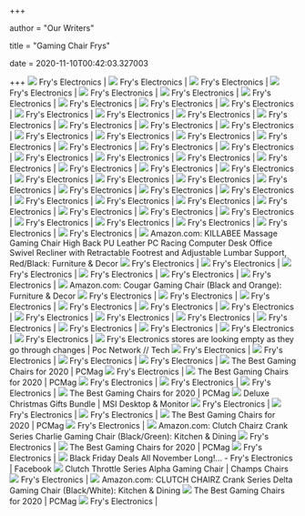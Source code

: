 +++
        
author = "Our Writers"
        
title = "Gaming Chair Frys"
        
date = 2020-11-10T00:42:03.327003
        
+++
[ ![](https://images.frys.com/art/product/big/9565142.03.big.jpg)](https://images.frys.com/art/product/big/9565142.03.big.jpg) Fry's Electronics |
[ ![](https://images.frys.com/art/product/big/9323320.01.big.jpg)](https://images.frys.com/art/product/big/9323320.01.big.jpg) Fry's Electronics |
[ ![](https://images.frys.com/art/product/big/9751894.01.big.jpg)](https://images.frys.com/art/product/big/9751894.01.big.jpg) Fry's Electronics |
[ ![](https://images.frys.com/art/product/big/9751074.01.big.jpg)](https://images.frys.com/art/product/big/9751074.01.big.jpg) Fry's Electronics |
[ ![](https://images.frys.com/art/product/big/9752024.01.big.jpg)](https://images.frys.com/art/product/big/9752024.01.big.jpg) Fry's Electronics |
[ ![](https://images.frys.com/art/product/big/9323340.01.big.jpg)](https://images.frys.com/art/product/big/9323340.01.big.jpg) Fry's Electronics |
[ ![](https://images.frys.com/art/product/big/9323410.01.big.jpg)](https://images.frys.com/art/product/big/9323410.01.big.jpg) Fry's Electronics |
[ ![](https://images.frys.com/art/product/big/9395180.01.big.jpg)](https://images.frys.com/art/product/big/9395180.01.big.jpg) Fry's Electronics |
[ ![](https://images.frys.com/art/product/big/9323360.04.big.jpg)](https://images.frys.com/art/product/big/9323360.04.big.jpg) Fry's Electronics |
[ ![](https://images.frys.com/art/product/big/9266169.01.big.jpg)](https://images.frys.com/art/product/big/9266169.01.big.jpg) Fry's Electronics |
[ ![](https://images.frys.com/art/product/big/9323360.01.big.jpg)](https://images.frys.com/art/product/big/9323360.01.big.jpg) Fry's Electronics |
[ ![](https://images.frys.com/art/product/big/9752034.04.big.jpg)](https://images.frys.com/art/product/big/9752034.04.big.jpg) Fry's Electronics |
[ ![](https://images.frys.com/art/product/big/9820075.01.big.jpg)](https://images.frys.com/art/product/big/9820075.01.big.jpg) Fry's Electronics |
[ ![](https://images.frys.com/art/product/big/9323390.02.big.jpg)](https://images.frys.com/art/product/big/9323390.02.big.jpg) Fry's Electronics |
[ ![](https://images.frys.com/art/product/big/9323400.01.big.jpg)](https://images.frys.com/art/product/big/9323400.01.big.jpg) Fry's Electronics |
[ ![](https://images.frys.com/art/product/big/9752024.07.big.jpg)](https://images.frys.com/art/product/big/9752024.07.big.jpg) Fry's Electronics |
[ ![](https://images.frys.com/art/product/big/9661413.01.big.jpg)](https://images.frys.com/art/product/big/9661413.01.big.jpg) Fry's Electronics |
[ ![](https://images.frys.com/art/product/300x300/9661473.01.prod.jpg)](https://images.frys.com/art/product/300x300/9661473.01.prod.jpg) Fry's Electronics |
[ ![](https://images.frys.com/art/product/big/9565142.11.big.jpg)](https://images.frys.com/art/product/big/9565142.11.big.jpg) Fry's Electronics |
[ ![](https://images.frys.com/art/product/big/9323320.02.big.jpg)](https://images.frys.com/art/product/big/9323320.02.big.jpg) Fry's Electronics |
[ ![](https://images.frys.com/art/product/big/9661473.02.big.jpg)](https://images.frys.com/art/product/big/9661473.02.big.jpg) Fry's Electronics |
[ ![](https://images.frys.com/art/product/big/9026937.05.big.jpg)](https://images.frys.com/art/product/big/9026937.05.big.jpg) Fry's Electronics |
[ ![](https://images.frys.com/art/product/big/9395040.01.big.jpg)](https://images.frys.com/art/product/big/9395040.01.big.jpg) Fry's Electronics |
[ ![](https://images.frys.com/art/product/big/9752444.01.big.jpg)](https://images.frys.com/art/product/big/9752444.01.big.jpg) Fry's Electronics |
[ ![](https://images.frys.com/art/product/big/9820275.01.big.jpg)](https://images.frys.com/art/product/big/9820275.01.big.jpg) Fry's Electronics |
[ ![](https://images.frys.com/art/product/big/10048721.01.big.jpg)](https://images.frys.com/art/product/big/10048721.01.big.jpg) Fry's Electronics |
[ ![](https://images.frys.com/art/product/big/10008801.02.big.jpg)](https://images.frys.com/art/product/big/10008801.02.big.jpg) Fry's Electronics |
[ ![](https://images.frys.com/art/product/300x300/9026887.01.prod.jpg)](https://images.frys.com/art/product/300x300/9026887.01.prod.jpg) Fry's Electronics |
[ ![](https://images.frys.com/art/product/big/9266129.07.big.jpg)](https://images.frys.com/art/product/big/9266129.07.big.jpg) Fry's Electronics |
[ ![](https://images.frys.com/art/product/big/9752474.02.big.jpg)](https://images.frys.com/art/product/big/9752474.02.big.jpg) Fry's Electronics |
[ ![](https://images.frys.com/art/product/big/9820075.02.big.jpg)](https://images.frys.com/art/product/big/9820075.02.big.jpg) Fry's Electronics |
[ ![](https://images.frys.com/art/product/big/9026877.02.big.jpg)](https://images.frys.com/art/product/big/9026877.02.big.jpg) Fry's Electronics |
[ ![](https://images.frys.com/art/product/big/9661413.02.big.jpg)](https://images.frys.com/art/product/big/9661413.02.big.jpg) Fry's Electronics |
[ ![](https://images.frys.com/art/product/big/9027017.07.big.jpg)](https://images.frys.com/art/product/big/9027017.07.big.jpg) Fry's Electronics |
[ ![](https://images.frys.com/art/product/big/10048711.06.big.jpg)](https://images.frys.com/art/product/big/10048711.06.big.jpg) Fry's Electronics |
[ ![](https://images.frys.com/art/product/big/9751074.10.big.jpg)](https://images.frys.com/art/product/big/9751074.10.big.jpg) Fry's Electronics |
[ ![](https://images.frys.com/art/product/big/9323390.01.big.jpg)](https://images.frys.com/art/product/big/9323390.01.big.jpg) Fry's Electronics |
[ ![](https://images.frys.com/art/product/big/10034211.05.big.jpg)](https://images.frys.com/art/product/big/10034211.05.big.jpg) Fry's Electronics |
[ ![](https://images.frys.com/art/product/big/9323400.06.big.jpg)](https://images.frys.com/art/product/big/9323400.06.big.jpg) Fry's Electronics |
[ ![](https://images.frys.com/art/product/big/9395040.03.big.jpg)](https://images.frys.com/art/product/big/9395040.03.big.jpg) Fry's Electronics |
[ ![](https://images.frys.com/art/product/big/9773534.04.big.jpg)](https://images.frys.com/art/product/big/9773534.04.big.jpg) Fry's Electronics |
[ ![](https://images.frys.com/art/product/big/9323310.02.big.jpg)](https://images.frys.com/art/product/big/9323310.02.big.jpg) Fry's Electronics |
[ ![](https://images.frys.com/art/product/big/9565142.02.big.jpg)](https://images.frys.com/art/product/big/9565142.02.big.jpg) Fry's Electronics |
[ ![](https://images.frys.com/art/product/big/9947746.01.big.jpg)](https://images.frys.com/art/product/big/9947746.01.big.jpg) Fry's Electronics |
[ ![](https://images.frys.com/art/product/big/9395180.03.big.jpg)](https://images.frys.com/art/product/big/9395180.03.big.jpg) Fry's Electronics |
[ ![](https://images.frys.com/art/product/big/9752464.02.big.jpg)](https://images.frys.com/art/product/big/9752464.02.big.jpg) Fry's Electronics |
[ ![](https://images.frys.com/art/product/big/9140548.02.big.jpg)](https://images.frys.com/art/product/big/9140548.02.big.jpg) Fry's Electronics |
[ ![](https://images.frys.com/art/product/big/9661413.03.big.jpg)](https://images.frys.com/art/product/big/9661413.03.big.jpg) Fry's Electronics |
[ ![](https://images.frys.com/art/product/big/9951066.03.big.jpg)](https://images.frys.com/art/product/big/9951066.03.big.jpg) Fry's Electronics |
[ ![](https://images.frys.com/art/product/big/9565142.06.big.jpg)](https://images.frys.com/art/product/big/9565142.06.big.jpg) Fry's Electronics |
[ ![](https://images-na.ssl-images-amazon.com/images/I/61zjmoZLRzL._AC_SX522_.jpg)](https://images-na.ssl-images-amazon.com/images/I/61zjmoZLRzL._AC_SX522_.jpg) Amazon.com: KILLABEE Massage Gaming Chair High Back PU Leather PC Racing  Computer Desk Office Swivel Recliner with Retractable Footrest and  Adjustable Lumbar Support, Red/Black: Furniture & Decor
[ ![](https://images.frys.com/art/product/big/9323400.05.big.jpg)](https://images.frys.com/art/product/big/9323400.05.big.jpg) Fry's Electronics |
[ ![](https://images.frys.com/art/product/big/9323410.02.big.jpg)](https://images.frys.com/art/product/big/9323410.02.big.jpg) Fry's Electronics |
[ ![](https://images.frys.com/art/product/big/9565142.12.big.jpg)](https://images.frys.com/art/product/big/9565142.12.big.jpg) Fry's Electronics |
[ ![](https://images.frys.com/art/product/big/9947706.01.big.jpg)](https://images.frys.com/art/product/big/9947706.01.big.jpg) Fry's Electronics |
[ ![](https://images.frys.com/art/product/big/9026887.01.big.jpg)](https://images.frys.com/art/product/big/9026887.01.big.jpg) Fry's Electronics |
[ ![](https://images.frys.com/art/product/big/9026877.03.big.jpg)](https://images.frys.com/art/product/big/9026877.03.big.jpg) Fry's Electronics |
[ ![](https://images-na.ssl-images-amazon.com/images/I/61aXcenyrWL._AC_SX466_.jpg)](https://images-na.ssl-images-amazon.com/images/I/61aXcenyrWL._AC_SX466_.jpg) Amazon.com: Cougar Gaming Chair (Black and Orange): Furniture & Decor
[ ![](https://images.frys.com/art/product/big/9565142.04.big.jpg)](https://images.frys.com/art/product/big/9565142.04.big.jpg) Fry's Electronics |
[ ![](https://images.frys.com/art/product/big/9955286.01.big.jpg)](https://images.frys.com/art/product/big/9955286.01.big.jpg) Fry's Electronics |
[ ![](https://images.frys.com/art/product/big/10034211.02.big.jpg)](https://images.frys.com/art/product/big/10034211.02.big.jpg) Fry's Electronics |
[ ![](https://images.frys.com/art/product/big/9751894.04.big.jpg)](https://images.frys.com/art/product/big/9751894.04.big.jpg) Fry's Electronics |
[ ![](https://images.frys.com/art/product/big/9752474.05.big.jpg)](https://images.frys.com/art/product/big/9752474.05.big.jpg) Fry's Electronics |
[ ![](https://images.frys.com/art/product/big/9751894.02.big.jpg)](https://images.frys.com/art/product/big/9751894.02.big.jpg) Fry's Electronics |
[ ![](https://images.frys.com/art/product/big/9323310.05.big.jpg)](https://images.frys.com/art/product/big/9323310.05.big.jpg) Fry's Electronics |
[ ![](https://images.frys.com/art/product/big/9323410.08.big.jpg)](https://images.frys.com/art/product/big/9323410.08.big.jpg) Fry's Electronics |
[ ![](https://images.frys.com/art/product/big/9323320.05.big.jpg)](https://images.frys.com/art/product/big/9323320.05.big.jpg) Fry's Electronics |
[ ![](https://images.frys.com/art/product/big/9026937.03.big.jpg)](https://images.frys.com/art/product/big/9026937.03.big.jpg) Fry's Electronics |
[ ![](https://images.frys.com/art/product/big/9751894.03.big.jpg)](https://images.frys.com/art/product/big/9751894.03.big.jpg) Fry's Electronics |
[ ![](https://images.frys.com/art/product/big/9323340.04.big.jpg)](https://images.frys.com/art/product/big/9323340.04.big.jpg) Fry's Electronics |
[ ![](https://images.frys.com/art/product/big/10037011.01.big.jpg)](https://images.frys.com/art/product/big/10037011.01.big.jpg) Fry's Electronics |
[ ![](https://images.frys.com/art/product/big/9140548.05.big.jpg)](https://images.frys.com/art/product/big/9140548.05.big.jpg) Fry's Electronics |
[ ![](https://i1.wp.com/www.pocnetwork.net/wp-content/zuploads/2019/11/FrysElectronics.jpg?resize=702%2C336&quality=97&strip=all&ssl=1)](https://i1.wp.com/www.pocnetwork.net/wp-content/zuploads/2019/11/FrysElectronics.jpg?resize=702%2C336&quality=97&strip=all&ssl=1) Fry's Electronics stores are looking empty as they go through changes | Poc  Network // Tech
[ ![](https://images.frys.com/art/product/big/9323340.02.big.jpg)](https://images.frys.com/art/product/big/9323340.02.big.jpg) Fry's Electronics |
[ ![](https://images.frys.com/art/product/big/9820305.01.big.jpg)](https://images.frys.com/art/product/big/9820305.01.big.jpg) Fry's Electronics |
[ ![](https://images.frys.com/art/product/big/9820275.02.big.jpg)](https://images.frys.com/art/product/big/9820275.02.big.jpg) Fry's Electronics |
[ ![](https://images.frys.com/art/product/big/9565142.07.big.jpg)](https://images.frys.com/art/product/big/9565142.07.big.jpg) Fry's Electronics |
[ ![](https://i.pcmag.com/imagery/roundups/01nItxF7gLV1QBkVufORlYb-6..1589994508.jpg)](https://i.pcmag.com/imagery/roundups/01nItxF7gLV1QBkVufORlYb-6..1589994508.jpg) The Best Gaming Chairs for 2020 | PCMag
[ ![](https://images.frys.com/art/product/big/9323410.03.big.jpg)](https://images.frys.com/art/product/big/9323410.03.big.jpg) Fry's Electronics |
[ ![](https://i.pcmag.com/imagery/reviews/00yJS0v45fMMdRvhAp53QsN-4.1569474653.fit_lpad.size_625x365.jpg)](https://i.pcmag.com/imagery/reviews/00yJS0v45fMMdRvhAp53QsN-4.1569474653.fit_lpad.size_625x365.jpg) The Best Gaming Chairs for 2020 | PCMag
[ ![](https://images.frys.com/art/product/big/9820105.04.big.jpg)](https://images.frys.com/art/product/big/9820105.04.big.jpg) Fry's Electronics |
[ ![](https://images.frys.com/art/product/big/9323410.06.big.jpg)](https://images.frys.com/art/product/big/9323410.06.big.jpg) Fry's Electronics |
[ ![](https://images.frys.com/art/product/big/9751074.04.big.jpg)](https://images.frys.com/art/product/big/9751074.04.big.jpg) Fry's Electronics |
[ ![](https://i.pcmag.com/imagery/roundups/01nItxF7gLV1QBkVufORlYb-7..1589994508.jpg)](https://i.pcmag.com/imagery/roundups/01nItxF7gLV1QBkVufORlYb-7..1589994508.jpg) The Best Gaming Chairs for 2020 | PCMag
[ ![](https://storage-asset.msi.com/event/spb/2018/everything-xmas/images/buy.png)](https://storage-asset.msi.com/event/spb/2018/everything-xmas/images/buy.png) Deluxe Christmas Gifts Bundle | MSI Desktop & Monitor
[ ![](https://images.frys.com/art/product/big/9752034.05.big.jpg)](https://images.frys.com/art/product/big/9752034.05.big.jpg) Fry's Electronics |
[ ![](https://images.frys.com/art/product/300x300/9661453.01.prod.jpg)](https://images.frys.com/art/product/300x300/9661453.01.prod.jpg) Fry's Electronics |
[ ![](https://images.frys.com/art/product/big/9947746.04.big.jpg)](https://images.frys.com/art/product/big/9947746.04.big.jpg) Fry's Electronics |
[ ![](https://i.pcmag.com/imagery/reviews/05M2VRmFx3cbsxWcFgLzICh-4.1569481434.fit_lpad.size_625x365.jpg)](https://i.pcmag.com/imagery/reviews/05M2VRmFx3cbsxWcFgLzICh-4.1569481434.fit_lpad.size_625x365.jpg) The Best Gaming Chairs for 2020 | PCMag
[ ![](https://images.frys.com/art/product/300x300/9026937.01.prod.jpg)](https://images.frys.com/art/product/300x300/9026937.01.prod.jpg) Fry's Electronics |
[ ![](https://m.media-amazon.com/images/I/51LW900N7AL._AC_UL400_.jpg)](https://m.media-amazon.com/images/I/51LW900N7AL._AC_UL400_.jpg) Amazon.com: Clutch Chairz Crank Series Charlie Gaming Chair (Black/Green):  Kitchen & Dining
[ ![](https://images.frys.com/art/product/big/9395180.02.big.jpg)](https://images.frys.com/art/product/big/9395180.02.big.jpg) Fry's Electronics |
[ ![](https://i.pcmag.com/imagery/reviews/04aPqAhZNK6x9q9bRHPI5kP-3.1569476369.fit_lpad.size_625x365.jpg)](https://i.pcmag.com/imagery/reviews/04aPqAhZNK6x9q9bRHPI5kP-3.1569476369.fit_lpad.size_625x365.jpg) The Best Gaming Chairs for 2020 | PCMag
[ ![](https://images.frys.com/art/product/big/9266099.04.big.jpg)](https://images.frys.com/art/product/big/9266099.04.big.jpg) Fry's Electronics |
[ ![](https://lookaside.fbsbx.com/lookaside/crawler/media/?media_id=2499742010066333)](https://lookaside.fbsbx.com/lookaside/crawler/media/?media_id=2499742010066333) Black Friday Deals All November Long!... - Fry's Electronics | Facebook
[ ![](https://cdn.shopify.com/s/files/1/0804/2667/products/Throttle_Alpha_9_1024x1024.jpg?v=1485287435)](https://cdn.shopify.com/s/files/1/0804/2667/products/Throttle_Alpha_9_1024x1024.jpg?v=1485287435) Clutch Throttle Series Alpha Gaming Chair | Champs Chairs
[ ![](https://images.frys.com/art/product/big/9565142.05.big.jpg)](https://images.frys.com/art/product/big/9565142.05.big.jpg) Fry's Electronics |
[ ![](https://m.media-amazon.com/images/I/51jmdhRtgTL._AC_UL400_.jpg)](https://m.media-amazon.com/images/I/51jmdhRtgTL._AC_UL400_.jpg) Amazon.com: CLUTCH CHAIRZ Crank Series Delta Gaming Chair (Black/White):  Kitchen & Dining
[ ![](https://i.pcmag.com/imagery/roundups/01nItxF7gLV1QBkVufORlYb-1..1569470766.jpg)](https://i.pcmag.com/imagery/roundups/01nItxF7gLV1QBkVufORlYb-1..1569470766.jpg) The Best Gaming Chairs for 2020 | PCMag
[ ![](https://images.frys.com/art/product/big/9751074.08.big.jpg)](https://images.frys.com/art/product/big/9751074.08.big.jpg) Fry's Electronics |
